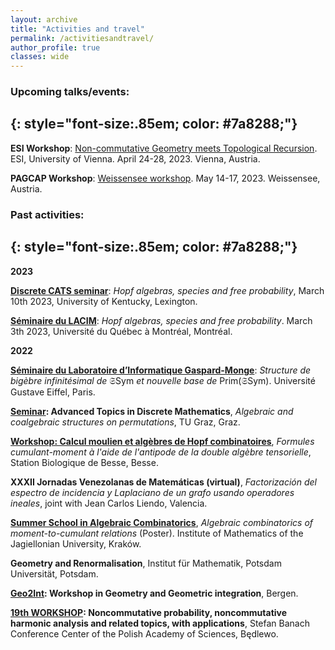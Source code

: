 ```yaml
---
layout: archive
title: "Activities and travel"
permalink: /activitiesandtravel/
author_profile: true
classes: wide
---
```


### Upcoming talks/events:
{: style="font-size:.85em; color: #7a8288;"}
---

**ESI Workshop**: [Non-commutative Geometry meets Topological Recursion](https://www.esi.ac.at/events/e502/). ESI, University of Vienna. April 24-28, 2023. Vienna, Austria. 

**PAGCAP Workshop**: [Weissensee workshop](https://pagcap.lisn.upsaclay.fr/2022-austria-workshop.html). May 14-17, 2023. Weissensee, Austria. 

### Past activities:
{: style="font-size:.85em; color: #7a8288;"}
---

**2023**

**[Discrete CATS seminar](https://math.as.uky.edu/discrete-cats-seminar-31)**: *Hopf algebras, species and free probability*, March 10th 2023, University of Kentucky, Lexington.

**[Séminaire du LACIM](https://lacim.uqam.ca/seminaires/)**: *Hopf algebras, species and free probability*. March 3th 2023, Université du Québec à Montréal, Montréal.

**2022**

**[Séminaire du Laboratoire d’Informatique Gaspard-Monge](https://siteigm.univ-mlv.fr/seminaires/)**:
*Structure de bigèbre infinitésimal de* $\mathfrak{S}\textsf{Sym}$ *et nouvelle base de* $\text{Prim}(\mathfrak{S}\textsf{Sym})$. Université Gustave Eiffel, Paris.  

**[Seminar](https://www.math.tugraz.at/discrete/index.php): Advanced Topics in Discrete Mathematics**, *Algebraic
and coalgebraic structures on permutations*, TU Graz, Graz.

**[Workshop: Calcul moulien et algèbres de Hopf combinatoires](https://lmbp.uca.fr/~manchon/Besse2022.html)**, *Formules cumulant-moment à l'aide de l'antipode de la double algèbre tensorielle*, Station Biologique de Besse, Besse.

**XXXII Jornadas Venezolanas de Matemáticas (virtual)**, *Factorización del espectro de incidencia y Laplaciano de un grafo usando operadores ineales*, joint with Jean Carlos Liendo, Valencia.

**[Summer School in Algebraic Combinatorics](https://sites.google.com/view/acombikrakow)**, *Algebraic combinatorics of moment-to-cumulant relations* (Poster).  Institute of Mathematics of the Jagiellonian University, Kraków.

**Geometry and Renormalisation**, Institut für Mathematik, Potsdam Universität, Potsdam.

**[Geo2Int](https://sites.google.com/view/geo2int): Workshop in Geometry and Geometric integration**, Bergen.

**[19th WORKSHOP](https://www.impan.pl/en/activities/banach-center/conferences/22-19thworkshop): Noncommutative probability, noncommutative harmonic analysis and related topics, with applications**, Stefan Banach Conference Center of the Polish Academy of Sciences, Będlewo. 



